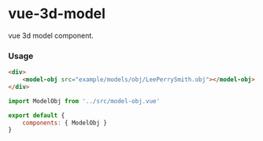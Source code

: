 # vue-3d-model
vue 3d model component.

### Usage
```html
<div>
	<model-obj src="example/models/obj/LeePerrySmith.obj"></model-obj>
</div>
```
```javascript
import ModelObj from '../src/model-obj.vue'

export default {
    components: { ModelObj }
}
```
